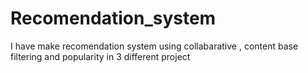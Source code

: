 # Recomendation_system
I have make recomendation system using collabarative , content base filtering and popularity in 3 different project 
